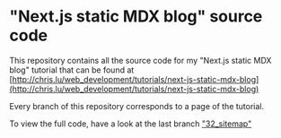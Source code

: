 # "Next.js static MDX blog" source code

This repository contains all the source code for my "Next.js static MDX blog" tutorial that can be found at [http://chris.lu/web_development/tutorials/next-js-static-mdx-blog](http://chris.lu/web_development/tutorials/next-js-static-mdx-blog)

Every branch of this repository corresponds to a page of the tutorial.

To view the full code, have a look at the last branch ["32_sitemap"](https://github.com/chrisweb/next-js-static-mdx-blog_tutorial_chris.lu/tree/32_sitemap)